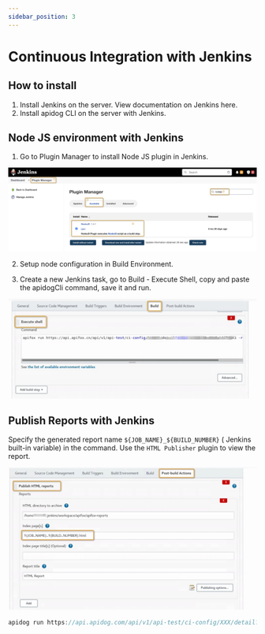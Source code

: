```yaml
---
sidebar_position: 3
---
```



# Continuous Integration with Jenkins


## How to install


1. Install Jenkins on the server. View documentation on Jenkins here. 
2. Install apidog CLI on the server with Jenkins. 

## Node JS environment with Jenkins


1. Go to Plugin Manager to install Node JS plugin in Jenkins. 

![adada](./images/cli-jenkins-1.62577987.png)


2. Setup node configuration in Build Environment.


3. Create a new Jenkins task, go to Build - Execute Shell, copy and paste the apidogCli command, save it and run. 

![adada](./images/cli-jenkins-4.13d2ead3.png)

## Publish Reports with Jenkins

Specify the generated report name `${JOB_NAME}_${BUILD_NUMBER}` ( Jenkins built-in variable) in the command. Use the `HTML Publisher` plugin to view the report. 

![adada](./images/cli-jenkins-5.00da1746.png)

```js
apidog run https://api.apidog.com/api/v1/api-test/ci-config/XXX/detail?token=xxxxx -r html,cli --out-file ${JOB_NAME}_${BUILD_NUMBER}
```
